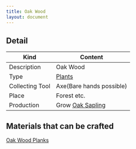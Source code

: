 ```yaml
---
title: Oak Wood
layout: document
---
```

## Detail

|Kind|Content|
|---|---|
|Description|Oak Wood|
|Type|[Plants](Plants)|
|Collecting Tool|Axe(Bare hands possible)|
|Place|Forest etc.|
|Production|Grow [Oak Sapling](Oak_Sapling)|



## Materials that can be crafted

[Oak Wood Planks](Oak_Wood_Planks)

